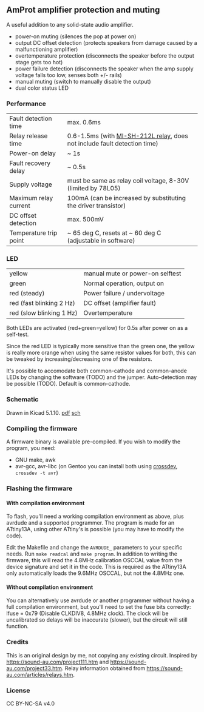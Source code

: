 ## AmProt amplifier protection and muting

A useful addition to any solid-state audio amplifier.

- power-on muting (silences the pop at power on)
- output DC offset detection (protects speakers from damage caused by a malfunctioning amplifier)
- overtemperature protection (disconnects the speaker before the output stage gets too hot)
- power failure detection (disconnects the speaker when the amp supply voltage falls too low, senses both +/- rails)
- manual muting (switch to manually disable the output)
- dual color status LED

### Performance

|			|	|
| --------------------	| ---------- |
| Fault detection time	| max. 0.6ms |
| Relay release time	| 0.6-1.5ms (with [MI-SH-212L relay](https://www.goodsky.com.tw/en/relays/general-purpose-relay/71-mi-2p-relay), does not include fault detection time) |
| Power-on delay	| ~ 1s |
| Fault recovery delay	| ~ 0.5s |
| Supply voltage	| must be same as relay coil voltage, 8-30V (limited by 78L05) |
| Maximum relay current	| 100mA (can be increased by substituting the driver transistor) |
| DC offset detection	| max. 500mV |
| Temperature trip point | ~ 65 deg C, resets at ~ 60 deg C (adjustable in software) |

### LED

|	|	|
| ----- | ----- |
| yellow | manual mute or power-on selftest |
| green | Normal operation, output on |
| red (steady) | Power failure / undervoltage |
| red (fast blinking 2 Hz) | DC offset (amplifier fault) |
| red (slow blinking 1 Hz) | Overtemperature |

Both LEDs are activated (red+green=yellow) for 0.5s after power on as a self-test.

Since the red LED is typically more sensitive than the green one, the yellow is really more orange when using the same resistor values for both, this can be tweaked by increasing/decreasing one of the resistors.

It's possible to accomodate both common-cathode and common-anode LEDs by changing the software (TODO) and the jumper. Auto-detection may be possible (TODO). Default is common-cathode.

### Schematic

Drawn in Kicad 5.1.10. [pdf](amprot_v1/amprot_v1.pdf) [sch](amprot_v1/amprot_v1.sch)

### Compiling the firmware

A firmware binary is available pre-compiled. If you wish to modify the program, you need:
- GNU make, awk
- avr-gcc, avr-libc (on Gentoo you can install both using [crossdev](https://wiki.gentoo.org/wiki/Crossdev), `crossdev -t avr`)

### Flashing the firmware

#### With compilation environment

To flash, you'll need a working compilation environment as above, plus avrdude and a supported programmer. The program is made for an ATtiny13A, using other ATtiny's is possible (you may have to modify the code).

Edit the Makefile and change the `AVRDUDE_` parameters to your specific needs. Run `make readcal` and `make program`. In addition to writing the firmware, this will read the 4.8MHz calibration OSCCAL value from the device signature and set it in the code. This is required as the ATtiny13A only automatically loads the 9.6MHz OSCCAL, but not the 4.8MHz one.

#### Without compilation environment

You can alternatively use avrdude or another programmer without having a full compilation environment, but you'll need to set the fuse bits correctly: lfuse = 0x79 (Disable CLKDIV8, 4.8MHz clock). The clock will be uncalibrated so delays will be inaccurate (slower), but the circuit will still function.

### Credits

This is an original design by me, not copying any existing circuit. Inspired by <https://sound-au.com/project111.htm> and <https://sound-au.com/project33.htm>. Relay information obtained from <https://sound-au.com/articles/relays.htm>.

### License

CC BY-NC-SA v4.0
